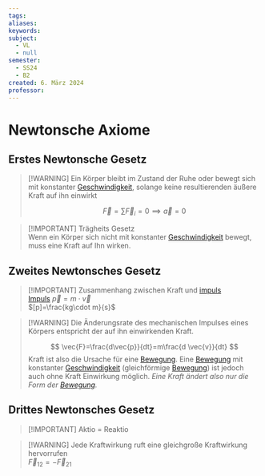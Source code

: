 ```yaml
---
tags: 
aliases: 
keywords: 
subject:
  - VL
  - null
semester:
  - SS24
  - B2
created: 6. März 2024
professor:
---
```

 

# Newtonsche Axiome

## Erstes Newtonsche Gesetz

> [!WARNING] Ein Körper bleibt im Zustand der Ruhe oder bewegt sich mit konstanter [Geschwindigkeit](Kinematik.md), solange keine resultierenden äußere Kraft auf ihn einwirkt
>
> $$
> \vec{F} = \sum \vec{F}_{i}=0 \implies \vec{a} = 0
> $$

> [!IMPORTANT] Trägheits Gesetz  
> Wenn ein Körper sich nicht mit konstanter [Geschwindigkeit](Kinematik.md) bewegt, muss eine Kraft auf Ihn wirken.

## Zweites Newtonsches Gesetz

> [!IMPORTANT] Zusammenhang zwischen Kraft und [impuls](Impuls.md)  
> [Impuls](Impuls.md) $\vec{p}=m\cdot \vec{v}$  
> $[p]=\frac{kg\cdot m}{s}$

> [!WARNING] Die Änderungsrate des mechanischen Impulses eines Körpers entspricht der auf ihn einwirkenden Kraft.
>
> $$
> \vec{F}=\frac{d\vec{p}}{dt}=m\frac{d \vec{v}}{dt}
> $$
> Kraft ist also die Ursache für eine [Bewegung](Kinematik.md). Eine [Bewegung](Kinematik.md) mit konstanter [Geschwindigkeit](Kinematik.md) (gleichförmige [Bewegung](Kinematik.md)) ist jedoch auch ohne Kraft Einwirkung möglich. *Eine Kraft ändert also nur die Form der [Bewegung](Kinematik.md).*

## Drittes Newtonsches Gesetz

> [!IMPORTANT] Aktio = Reaktio

> [!WARNING] Jede Kraftwirkung ruft eine gleichgroße Kraftwirkung hervorrufen  
> $\vec{F}_{12} =-\vec{F}_{21}$

